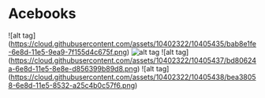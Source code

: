 # Acebooks
![alt tag] (https://cloud.githubusercontent.com/assets/10402322/10405435/bab8e1fe-6e8d-11e5-9ea9-7f155d4c675f.png)       ![alt tag](https://cloud.githubusercontent.com/assets/10402322/10405436/bbef8e7e-6e8d-11e5-9512-27eedf7b20cf.png)
![alt tag] (https://cloud.githubusercontent.com/assets/10402322/10405437/bd80624a-6e8d-11e5-8e8e-d856399b89d8.png) ![alt tag] (https://cloud.githubusercontent.com/assets/10402322/10405438/bea38058-6e8d-11e5-8532-a25c4b0c57f6.png)

